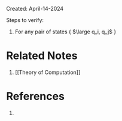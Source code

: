Created: April-14-2024

Steps to verify:

1. For any pair of states { $\large q_i, q_j$ }

# Related Notes

1. [[Theory of Computation]]
# References

1. 
